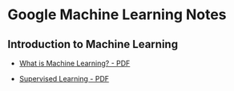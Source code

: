 # Google Machine Learning Notes

## Introduction to Machine Learning
- [What is Machine Learning? - PDF](./Intro-to-Machine-Learning/what_is_machine_learning.pdf)

- [Supervised Learning - PDF](./Intro-to-Machine-Learning/what_is_machine_learning.pdf)